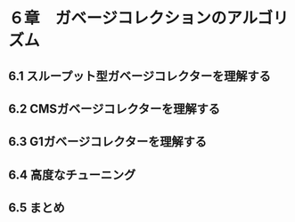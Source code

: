 # ６章　ガベージコレクションのアルゴリズム

## 6.1 スループット型ガベージコレクターを理解する


## 6.2 CMSガベージコレクターを理解する


## 6.3 G1ガベージコレクターを理解する


## 6.4 高度なチューニング


## 6.5 まとめ

